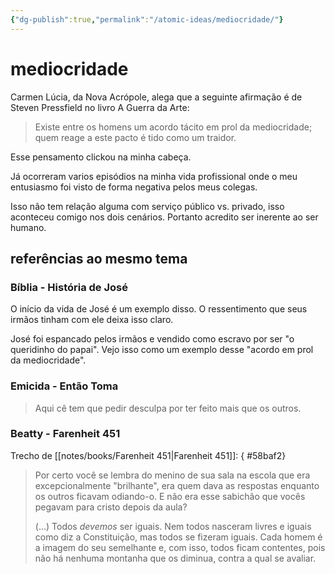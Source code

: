 ```yaml
---
{"dg-publish":true,"permalink":"/atomic-ideas/mediocridade/"}
---
```


# mediocridade

Carmen Lúcia, da Nova Acrópole, alega que a seguinte afirmação é de Steven Pressfield no livro A Guerra da Arte:

> Existe entre os homens um acordo tácito em prol da mediocridade; quem reage a este pacto é tido como um traidor.

Esse pensamento clickou na minha cabeça.

Já ocorreram varios episódios na minha vida profissional onde o meu entusiasmo foi visto de forma negativa pelos meus colegas.

Isso não tem relação alguma com serviço público vs. privado, isso aconteceu comigo nos dois cenários. Portanto acredito ser inerente ao ser humano.



## referências ao mesmo tema

### Bíblia - História de José

O início da vida de José é um exemplo disso. O ressentimento que seus irmãos tinham com ele deixa isso claro.

José foi espancado pelos irmãos e vendido como escravo por ser "o queridinho do papai". Vejo isso como um exemplo desse "acordo em prol da mediocridade".


### Emicida - Então Toma

> Aqui cê tem que pedir desculpa por ter feito mais que os outros.


### Beatty - Farenheit 451

Trecho de [[notes/books/Farenheit 451\|Farenheit 451]]:
{ #58baf2}


> Por certo você se lembra do menino de sua sala na escola que era excepcionalmente "brilhante", era quem dava as respostas enquanto os outros ficavam odiando-o. E não era esse sabichão que vocês pegavam para cristo depois da aula?
> 
> (...)
> Todos *devemos* ser iguais. Nem todos nasceram livres e iguais como diz a Constituição, mas todos se fizeram iguais. Cada homem é a imagem do seu semelhante e, com isso, todos ficam contentes, pois não há nenhuma montanha que os diminua, contra a qual se avaliar.
